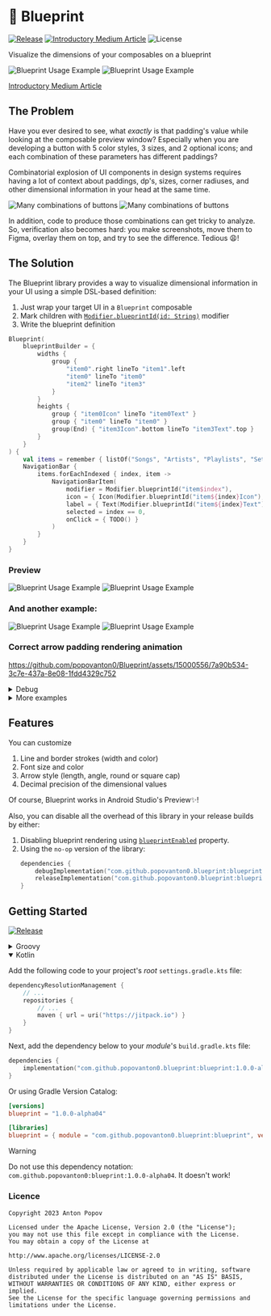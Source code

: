 # 📐 Blueprint

[![Release](https://jitpack.io/v/popovanton0/blueprint.svg)](https://jitpack.io/#popovanton0/blueprint)
[![Introductory Medium Article](https://img.shields.io/badge/medium-article-grey?labelColor=black&logo=medium&logoColor=white&link=https://proandroiddev.com/blueprint-visualizing-paddings-in-jetpack-compose-eb62413c6d74)](https://proandroiddev.com/blueprint-visualizing-paddings-in-jetpack-compose-eb62413c6d74)
![License](https://img.shields.io/github/license/popovanton0/Blueprint?color=blue)

Visualize the dimensions of your composables on a blueprint

![Blueprint Usage Example](images/navbar-light.png#gh-light-mode-only)
![Blueprint Usage Example](images/navbar-dark.png#gh-dark-mode-only)

[Introductory Medium Article](https://proandroiddev.com/blueprint-visualizing-paddings-in-jetpack-compose-eb62413c6d74)

## The Problem

Have you ever desired to see, what *exactly* is that padding's value while looking at the composable
preview window? Especially when you are developing a button with 5 color styles, 3 sizes, and 2
optional icons; and each combination of these parameters has different paddings?

Combinatorial explosion of UI components in design systems requires having a lot of context about
paddings, dp's, sizes, corner radiuses, and other dimensional information in your head at the
same time.

![Many combinations of buttons](images/combinations-light.png#gh-light-mode-only)
![Many combinations of buttons](images/combinations-dark.png#gh-dark-mode-only)

In addition, code to produce those combinations can get tricky to analyze. So, verification also
becomes hard: you make screenshots, move them to Figma, overlay them on top, and try to see the
difference. Tedious 😩!

## The Solution

The Blueprint library provides a way to visualize dimensional information in your UI using a simple
DSL-based definition:

1. Just wrap your target UI in a `Blueprint` composable
2. Mark children
   with [`Modifier.blueprintId(id: String)`](https://github.com/popovanton0/Blueprint/blob/main/blueprint/src/main/java/com/popovanton0/blueprint/BlueprintId.kt)
   modifier
3. Write the blueprint definition

```kotlin
Blueprint(
    blueprintBuilder = {
        widths {
            group {
                "item0".right lineTo "item1".left
                "item0" lineTo "item0"
                "item2" lineTo "item3"
            }
        }
        heights {
            group { "item0Icon" lineTo "item0Text" }
            group { "item0" lineTo "item0" }
            group(End) { "item3Icon".bottom lineTo "item3Text".top }
        }
    }
) {
    val items = remember { listOf("Songs", "Artists", "Playlists", "Settings") }
    NavigationBar {
        items.forEachIndexed { index, item ->
            NavigationBarItem(
                modifier = Modifier.blueprintId("item$index"),
                icon = { Icon(Modifier.blueprintId("item${index}Icon"), TODO()) },
                label = { Text(Modifier.blueprintId("item${index}Text"), TODO()) },
                selected = index == 0,
                onClick = { TODO() }
            )
        }
    }
}
```

### Preview

![Blueprint Usage Example](images/navbar-light.png#gh-light-mode-only)
![Blueprint Usage Example](images/navbar-dark.png#gh-dark-mode-only)

### And another example:

![Blueprint Usage Example](images/button-light.png#gh-light-mode-only)
![Blueprint Usage Example](images/button-dark.png#gh-dark-mode-only)

### Correct arrow padding rendering animation

https://github.com/popovanton0/Blueprint/assets/15000556/7a90b534-3c7e-437a-8e08-1fdd4329c752

<details>
<summary>Debug</summary>

https://github.com/popovanton0/Blueprint/assets/15000556/535a016f-0ca9-41d2-8e52-2ed7b36fbdc0

</details>

<details>
<summary>More examples</summary>
<br>
These are snapshots from snapshot testing:

|                                                                                                                                                                      |                                                                                                                                                                                                                                                                                                                                                            |
|----------------------------------------------------------------------------------------------------------------------------------------------------------------------|------------------------------------------------------------------------------------------------------------------------------------------------------------------------------------------------------------------------------------------------------------------------------------------------------------------------------------------------------------|
| ![almost_none_space_to_draw](/blueprint/src/test/snapshots/images/com.popovanton0.blueprint_BlueprintScreenshotTest_almost_none_space_to_draw.png)                   | ![no_blueprint_if_globally_disabled](/blueprint/src/test/snapshots/images/com.popovanton0.blueprint_BlueprintScreenshotTest_no_blueprint_if_globally_disabled.png)                                                                                                                                                                                         |
| ![arrow_customization 0](/blueprint/src/test/snapshots/images/com.popovanton0.blueprint_BlueprintScreenshotTest_arrow_customization[0.0].png)                        | ![not_enough_space_to_draw](/blueprint/src/test/snapshots/images/com.popovanton0.blueprint_BlueprintScreenshotTest_not_enough_space_to_draw.png)                                                                                                                                                                                                           |
| ![arrow_customization 15](/blueprint/src/test/snapshots/images/com.popovanton0.blueprint_BlueprintScreenshotTest_arrow_customization[15.0].png)                      | ![padding_not_applied](/blueprint/src/test/snapshots/images/com.popovanton0.blueprint_BlueprintScreenshotTest_padding_not_applied.png)                                                                                                                                                                                                                     |
| ![arrow_customization 45](/blueprint/src/test/snapshots/images/com.popovanton0.blueprint_BlueprintScreenshotTest_arrow_customization[45.0].png)                      | ![reacts_to_blueprint_builder_update_(with_green)](/blueprint/src/test/snapshots/images/com.popovanton0.blueprint_BlueprintScreenshotTest_reacts_to_blueprint_builder_update_(with_green).png)                                                                                                                                                             |
| ![arrow_customization 90](/blueprint/src/test/snapshots/images/com.popovanton0.blueprint_BlueprintScreenshotTest_arrow_customization[90.0].png)                      | ![reacts_to_blueprint_builder_update_(without_green)](/blueprint/src/test/snapshots/images/com.popovanton0.blueprint_BlueprintScreenshotTest_reacts_to_blueprint_builder_update_(without_green).png)                                                                                                                                                       |
| ![basicTest](/blueprint/src/test/snapshots/images/com.popovanton0.blueprint_BlueprintScreenshotTest_basicTest.png)                                                   | ![size_labels](/blueprint/src/test/snapshots/images/com.popovanton0.blueprint_BlueprintScreenshotTest_size_labels.png)                                                                                                                                                                                                                                     |
| ![correct_line_widths_and_alignments](/blueprint/src/test/snapshots/images/com.popovanton0.blueprint_BlueprintScreenshotTest_correct_line_widths_and_alignments.png) | ![when_blueprint_is_disabled_it_is_not_shown](/blueprint/src/test/snapshots/images/com.popovanton0.blueprint_BlueprintScreenshotTest_when_blueprint_is_disabled_it_is_not_shown.png)                                                                                                                                                                       |
| ![customFontSizeAndColor](/blueprint/src/test/snapshots/images/com.popovanton0.blueprint_BlueprintScreenshotTest_customFontSizeAndColor.png)                         | ![when_specifying_blueprint_ids_that_are_not_referenced_in_the_composable_no_dimensions_are_shown](/blueprint/src/test/snapshots/images/com.popovanton0.blueprint_BlueprintScreenshotTest_when_specifying_blueprint_ids_that_are_not_referenced_in_the_composable_no_dimensions_are_shown.png)                                                             |
| ![emptyBlueprint](/blueprint/src/test/snapshots/images/com.popovanton0.blueprint_BlueprintScreenshotTest_emptyBlueprint.png)                                         | ![when_specifying_blueprint_ids_that_are_then_removed_from_the_composition_dimensions_are_shown_and_then_hidden_(with_green)](/blueprint/src/test/snapshots/images/com.popovanton0.blueprint_BlueprintScreenshotTest_when_specifying_blueprint_ids_that_are_then_removed_from_the_composition_dimensions_are_shown_and_then_hidden_(with_green).png)       |
| ![fractional_dp_values_rendering](/blueprint/src/test/snapshots/images/com.popovanton0.blueprint_BlueprintScreenshotTest_fractional_dp_values_rendering.png)         | ![when_specifying_blueprint_ids_that_are_then_removed_from_the_composition_dimensions_are_shown_and_then_hidden_(without_green)](/blueprint/src/test/snapshots/images/com.popovanton0.blueprint_BlueprintScreenshotTest_when_specifying_blueprint_ids_that_are_then_removed_from_the_composition_dimensions_are_shown_and_then_hidden_(without_green).png) |

</details>

## Features

You can customize

1. Line and border strokes (width and color)
2. Font size and color
3. Arrow style (length, angle, round or square cap)
4. Decimal precision of the dimensional values

Of course, Blueprint works in Android Studio's Preview✨!

Also, you can disable all the overhead of this library in your release builds by either:

1. Disabling blueprint rendering
   using [`blueprintEnabled`](https://github.com/popovanton0/Blueprint/blob/main/blueprint/src/main/java/com/popovanton0/blueprint/Blueprint.kt)
   property.
2. Using the `no-op` version of the library:
    ```kotlin
    dependencies {
        debugImplementation("com.github.popovanton0.blueprint:blueprint:1.0.0-alpha04")
        releaseImplementation("com.github.popovanton0.blueprint:blueprint-no-op:1.0.0-alpha04")
    }
   ```

## Getting Started

[![Release](https://jitpack.io/v/popovanton0/blueprint.svg)](https://jitpack.io/#popovanton0/blueprint)

<details>
<summary>Groovy</summary>

Add the following code to your project's *root* `build.gradle` file:

```groovy
repositories {
    maven { url "https://jitpack.io" }
}
```

Next, add the dependency below to your _module_'s `build.gradle` file:

```gradle
dependencies {
    implementation "com.github.popovanton0.blueprint:blueprint:1.0.0-alpha04"
}
```

</details>

<details open>
<summary>Kotlin</summary>

Add the following code to your project's *root* `settings.gradle.kts` file:

```kotlin
dependencyResolutionManagement {
    // ...
    repositories {
        // ...
        maven { url = uri("https://jitpack.io") }
    }
}
```

Next, add the dependency below to your _module_'s `build.gradle.kts` file:

```kotlin
dependencies {
    implementation("com.github.popovanton0.blueprint:blueprint:1.0.0-alpha04")
}
```

Or using Gradle Version Catalog:

```toml
[versions]
blueprint = "1.0.0-alpha04"

[libraries]
blueprint = { module = "com.github.popovanton0.blueprint:blueprint", version.ref = "blueprint" }
```

</details>

> [!WARNING]
> Do not use this dependency notation: `com.github.popovanton0:blueprint:1.0.0-alpha04`.
> It doesn't work!

### Licence

```
Copyright 2023 Anton Popov

Licensed under the Apache License, Version 2.0 (the "License");
you may not use this file except in compliance with the License.
You may obtain a copy of the License at

http://www.apache.org/licenses/LICENSE-2.0

Unless required by applicable law or agreed to in writing, software
distributed under the License is distributed on an "AS IS" BASIS,
WITHOUT WARRANTIES OR CONDITIONS OF ANY KIND, either express or implied.
See the License for the specific language governing permissions and
limitations under the License.
```